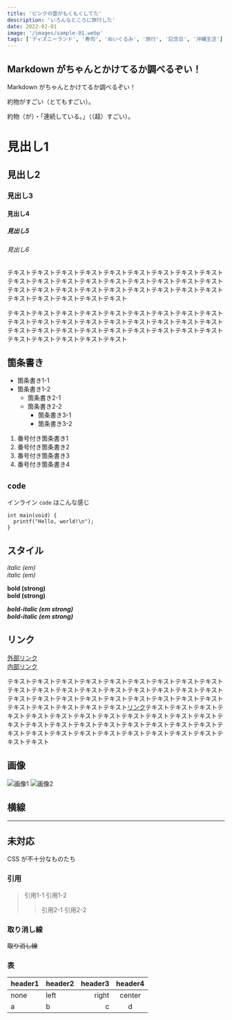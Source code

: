 ```yaml
---
title: 'ピンクの雲がもくもくしてた'
description: 'いろんなところに旅行した'
date: 2022-02-01
image: '/images/sample-01.webp'
tags: ['ディズニーランド', '寿司', 'ぬいぐるみ', '旅行', '記念日', '沖縄生活']
---
```


## Markdown がちゃんとかけてるか調べるぞい！

Markdown がちゃんとかけてるか調べるぞい！

約物がすごい（とてもすごい）。

約物（が）・「連続している。」（（超）すごい）。

# 見出し1
## 見出し2
### 見出し3
#### 見出し4
##### 見出し5
###### 見出し6

テキストテキストテキストテキストテキストテキストテキストテキストテキストテキストテキストテキストテキストテキストテキストテキストテキストテキストテキストテキストテキストテキストテキストテキストテキストテキストテキストテキストテキストテキストテキストテキスト

テキストテキストテキストテキストテキストテキストテキストテキストテキストテキストテキストテキストテキストテキストテキストテキストテキストテキストテキストテキストテキストテキストテキストテキストテキストテキストテキストテキストテキストテキストテキストテキスト

## 箇条書き

- 箇条書き1-1
- 箇条書き1-2
  - 箇条書き2-1
  - 箇条書き2-2
    - 箇条書き3-1
    - 箇条書き3-2

1. 番号付き箇条書き1
1. 番号付き箇条書き2
1. 番号付き箇条書き3
1. 番号付き箇条書き4

## `code`

インライン `code` はこんな感じ

```
int main(void) {
  printf("Hello, world!\n");
}
```

## スタイル

*italic (em)*  
_italic (em)_

**bold (strong)**  
__bold (strong)__

***bold-italic (em strong)***  
___bold-italic (em strong)___

## リンク

[外部リンク](https://example.com)  
[内部リンク](dummy02)

テキストテキストテキストテキストテキストテキストテキストテキストテキストテキストテキストテキストテキストテキストテキストテキストテキストテキストテキストテキストテキストテキストテキストテキストテキストテキストテキストテキストテキストテキストテキストテキスト[リンク](https://example.com)テキストテキストテキストテキストテキストテキストテキストテキストテキストテキストテキストテキストテキストテキストテキストテキストテキストテキストテキストテキストテキストテキストテキストテキストテキストテキストテキストテキストテキストテキストテキストテキスト

## 画像

![画像1](/images/sample-01.webp)
![画像2](/images/sample-02.webp)


## 横線

---

## 未対応

CSS が不十分なものたち

### 引用

> 引用1-1
> 引用1-2
>> 引用2-1
>> 引用2-2
### 取り消し線

~~取り消し線~~

### 表

|header1|header2|header3|header4|
|-------|:------|------:|:-----:|
|none   |left   |right  |center |
|a      |b      |c      |d      |
